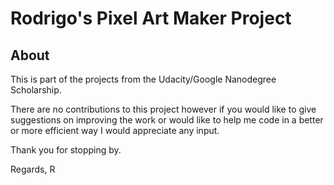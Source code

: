 # Rodrigo's Pixel Art Maker Project


## About

This is part of the projects from the Udacity/Google Nanodegree Scholarship.

There are no contributions to this project however if you would like to give suggestions on improving the work or would like to help me code in a better or more efficient way I would appreciate any input.

Thank you for stopping by.

Regards,
R
